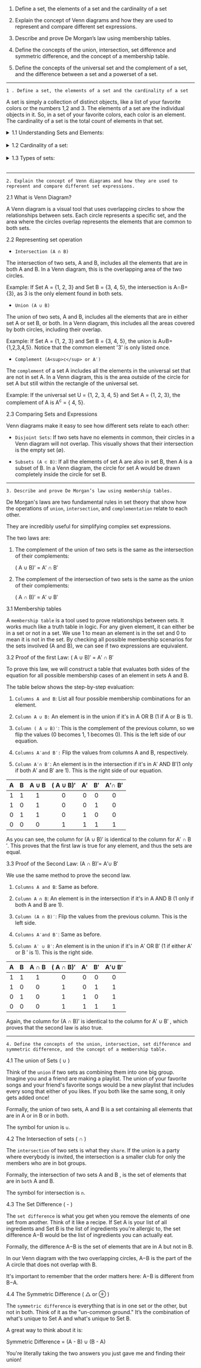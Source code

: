 1. Define a set, the elements of a set and the cardinality of a set

2. Explain the concept of Venn diagrams and how they are used to represent and compare different set expressions.

3. Describe and prove De Morgan’s law using membership tables.

4. Define the concepts of the union, intersection, set difference and symmetric difference, and the concept of a membership table.

5. Define the concepts of the universal set and the complement of a set, and the difference between a set and a powerset of a set.

---

`1 . Define a set, the elements of a set and the cardinality of a set`

A set is simply a collection of distinct objects, like a list of your favorite colors or the numbers 1,2 and 3.
The elements of a set are the individual objects in it. So, in a set of your favorite colors, each color is an element. The cardinality of a set is the total count of elements in that set.

<details>
  <summary>1.1 Understanding Sets and Elements:</summary>

  <br/>

Think of a set as a container, like a lunchbox. The items you put inside your lunchbox are the elements of that set. The only rule is that each element in the set must be unique.

In mathematics, we write sets using curly braces `{}`.

For example, if we have a set of primary colors, lets call it C, we would write it like this:

C = {red, yellow, blue}

To say that an element belongs to a set, we use the symbol `∈`, which looks like a curvy “E”. It means “is an element of”.

So, we can say:

- `red ∈ C `(Read as: "red is an element of set C")
- `yellow ∈ C`
- `blue ∈ C`

But, green is not in our set, so we would write `green ∉ C`.

</details>

<br/>

<details>
  <summary>1.2 Cardinality of a set:</summary>

  <br/>

<b>Cardinality</b> is just a fancy word for the number of elements in a set.
That's it! If you can count, you can find the cardinality.

We show cardinality by putting two vertical bars around the set's name, like this: ∣A∣.

Let's use our set of primary colors from before:

C = {red, yellow, blue}

To find the cardinality, we just count the elements. There are three colors in the set. So, the cardinality of C is 3, which we write as:

`∣C∣ = 3`

</details>

<br/>

<details>
  <summary>1.3 Types of sets:</summary>

  <br/>

1. Finite Sets

A <b>finite set</b> is a set where you can count all the elements and the counting eventually stops.

2. Infinite sets

An <b>infinite</b> set is a set that goes on forever. You could never finish counting its elements. A classic example is the set of all positive whole numbers, W

`W = { 1, 2, 3, 4, 5, 6 …}`

The three dots `...` (called an ellipsis) mean that the first list continues forever following the same pattern.

3. The empty set

The <b>empty set</b> (or null set) is a set that has no elements at all. Its cardinality is 0. An example would be the set of fish that can fly. Since there is no one, the set is empty.
We write the empty set using the symbol ∅ or just empty curly braces `{}`.

So , if F is the set of flying fish, we would say F = ∅m and |F| = 0

</details>

<br/>

---

`2. Explain the concept of Venn diagrams and how they are used to represent and compare different set expressions.`

2.1 What is Venn Diagram?

A Venn diagram is a visual tool that uses overlapping circles to show the relationships between sets.
Each circle represents a specific set, and the area where the circles overlap represents the elements that are common to both sets.

2.2 Representing set operation

- `Intersection (A ∩ B)`

The intersection of two sets, A and B, includes all the elements that are in both A and B. In a Venn diagram, this is the overlapping area of the two circles.

Example: If Set A = {1, 2, 3} and Set B = {3, 4, 5}, the intersection is A∩B={3}, as 3 is the only element found in both sets.

- `Union (A ∪ B)`

The union of two sets, A and B, includes all the elements that are in either set A or set B, or both. In a Venn diagram, this includes all the areas covered by both circles, including their overlap.

Example: If Set A = {1, 2, 3} and Set B = {3, 4, 5}, the union is A∪B={1,2,3,4,5}. Notice that the common element '3' is only listed once.

- `Complement (A<sup>c</sup> or A′)`

The `complement` of a set A includes all the elements in the universal set that are not in set A.
In a Venn diagram, this is the area outside of the circle for set A but still within the rectangle of the universal set.

Example: If the universal set U = {1, 2, 3, 4, 5} and Set A = {1, 2, 3},
the complement of A is A<sup>c</sup> = { 4, 5}.

2.3 Comparing Sets and Expressions

Venn diagrams make it easy to see how different sets relate to each other:

- `Disjoint Sets`: If two sets have no elements in common, their circles in a Venn diagram will not overlap.
  This visually shows that their intersection is the empty set (∅).

- `Subsets (A ⊂ B)`: If all the elements of set A are also in set B, then A is a subset of B.
  In a Venn diagram, the circle for set A would be drawn completely inside the circle for set B.

---

`3. Describe and prove De Morgan’s law using membership tables.`

De Morgan's laws are two fundamental rules in set theory that show how the operations of `union`, `intersection`, and `complementation` relate to each other.

They are incredibly useful for simplifying complex set expressions.

The two laws are:

1. The complement of the union of two sets is the same as the intersection of their complements:

   ( A ∪ B)′ = A′ ∩ B′

2. The complement of the intersection of two sets is the same as the union of their complements:

   ( A ∩ B)′ = A′ ∪ B′

3.1 Membership tables

A `membership table` is a tool used to prove relationships between sets. It works much like a truth table in logic. For any given element, it can either be in a set or not in a set. We use 1 to mean an element is in the set and 0 to mean it is not in the set. By checking all possible membership scenarios for the sets involved (A and B), we can see if two expressions are equivalent.

3.2 Proof of the first Law: ( A ∪ B)′ = A′ ∩ B′

To prove this law, we will construct a table that evaluates both sides of the equation for all possible membership cases of an element in sets A and B.

The table below shows the step-by-step evaluation:

1. `Columns A and B`: List all four possible membership combinations for an element.

2. `Column A ∪ B:` An element is in the union if it's in A OR B (1 if A or B is 1).

3. `Column ( A ∪ B)′`:
   This is the complement of the previous column, so we flip the values (0 becomes 1, 1 becomes 0). This is the left side of our equation.

4. `Columns A′and B′:`
   Flip the values from columns A and B, respectively.

5. `Column A′∩ B′`: An element is in the intersection if it's in A′ AND B′(1 only if both A′ and B′ are 1).
   This is the right side of our equation.

|  A  |  B  | A ∪ B | ( A ∪ B)′ | A′  | B′  | A′∩ B′ |
| :-: | :-: | :---: | :-------: | :-: | :-: | :----: |
|  1  |  1  |   1   |     0     |  0  |  0  |   0    |
|  1  |  0  |   1   |     0     |  0  |  1  |   0    |
|  0  |  1  |   1   |     0     |  1  |  0  |   0    |
|  0  |  0  |   0   |     1     |  1  |  1  |   1    |

As you can see, the column for (A ∪ B)′ is identical to the column for A′ ∩ B ′.
This proves that the first law is true for any element, and thus the sets are equal.

3.3 Proof of the Second Law: (A ∩ B)′= A′∪ B′

We use the same method to prove the second law.

1. `Columns A and B`: Same as before.

2. `Column A ∩ B`: An element is in the intersection if it's in A AND B (1 only if both A and B are 1).

3. `Column (A ∩ B)′`: Flip the values from the previous column. This is the left side.

4. `Columns A′and B′`: Same as before.

5. `Column A′ ∪ B′`: An element is in the union if it's in A′ OR B′ (1 if either A′ or B ′ is 1).
   This is the right side.

|  A  |  B  | A ∩ B | ( A ∩ B)′ | A′  | B′  | A′∪ B′ |
| :-: | :-: | :---: | :-------: | :-: | :-: | :----: |
|  1  |  1  |   1   |     0     |  0  |  0  |   0    |
|  1  |  0  |   0   |     1     |  0  |  1  |   1    |
|  0  |  1  |   0   |     1     |  1  |  0  |   1    |
|  0  |  0  |   0   |     1     |  1  |  1  |   1    |

Again, the column for (A ∩ B)′ is identical to the column for A′ ∪ B′ , which proves that the second law is also true.

---

`4. Define the concepts of the union, intersection, set difference and symmetric difference, and the concept of a membership table.`

4.1 The union of Sets ( ∪ )

Think of the `union` if two sets as combining them into one big group.
Imagine you and a friend are making a playlist. The union of your favorite songs and your friend's favorite songs would be a new playlist that includes every song that either of you likes. If you both like the same song, it only gets added once!

Formally, the union of two sets, A and B is a set containing all elements that are in A or in B or in both.

The symbol for union is `∪`.

4.2 The Intersection of sets ( ∩ )

The `intersection` of two sets is what they `share`. If the union is a party where everybody is invited, the intersection is a smaller club for only the members who are in bot groups.

Formally, the intersection of two sets A and B , is the set of elements that are in `both` A and B.

The symbol for intersection is `∩`.

4.3 The Set Difference ( - )

The `set difference` is what you get when you remove the elements of one set from another. Think of it like a recipe. If Set A is your list of all ingredients and Set B is the list of ingredients you're allergic to, the set difference A−B would be the list of ingredients you can actually eat.

Formally, the difference A−B is the set of elements that are in A but not in B.

In our Venn diagram with the two overlapping circles, A−B is the part of the A circle that does not overlap with B.

It's important to remember that the order matters here: A−B is different from B−A.

4.4 The Symmetric Difference ( △ or ⊕ )

The `symmetric difference` is everything that is in one set or the other, but not in both. Think of it as the "un-common ground." It’s the combination of what's unique to Set A and what's unique to Set B.

A great way to think about it is:

Symmetric Difference = (A - B) ∪ (B - A)

You're literally taking the two answers you just gave me and finding their union!
